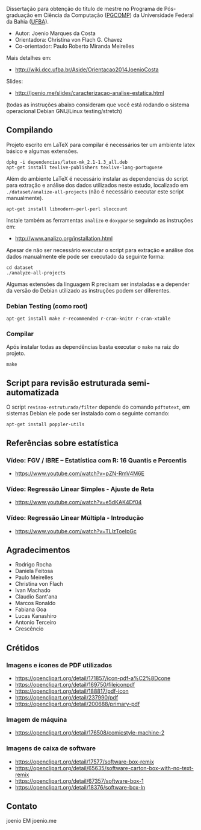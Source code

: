 Dissertação para obtenção do título de mestre no Programa de Pós-graduação em
Ciência da Computação ([PGCOMP](http://pgcomp.dcc.ufba.br)) da Universidade
Federal da Bahia ([UFBA](http://www.ufba.br)).

* Autor: Joenio Marques da Costa
* Orientadora: Christina von Flach G. Chavez
* Co-orientador: Paulo Roberto Miranda Meirelles

Mais detalhes em:
* http://wiki.dcc.ufba.br/Aside/Orientacao2014JoenioCosta

Slides:
* http://joenio.me/slides/caracterizacao-analise-estatica.html

(todas as instruções abaixo consideram que você está rodando o sistema
operacional Debian GNU/Linux testing/stretch)

## Compilando

Projeto escrito em LaTeX para compilar é necessários ter um ambiente latex
básico e algumas extensões.

    dpkg -i dependencias/latex-mk_2.1-1.3_all.deb
    apt-get install texlive-publishers texlive-lang-portuguese

Além do ambiente LaTeX é necessário instalar as dependencias do script para
extração e análise dos dados utilizados neste estudo, localizado em
`./dataset/analize-all-projects` (não é necessário executar este script
manualmente).

    apt-get install libmodern-perl-perl sloccount

Instale também as ferramentas `analizo` e `doxyparse` seguindo as
instruções em:

* http://www.analizo.org/installation.html

Apesar de não ser necessário executar o script para extração e análise dos
dados manualmente ele pode ser executado da seguinte forma:

    cd dataset
    ./analyze-all-projects

Algumas extensões da linguagem R precisam ser instaladas e a depender da versão
do Debian utilizado as instruções podem ser diferentes.

### Debian Testing (como root)

    apt-get install make r-recommended r-cran-knitr r-cran-xtable

### Compilar

Após instalar todas as dependências basta executar o `make` na raiz do projeto.

    make

## Script para revisão estruturada semi-automatizada

O script `revisao-estruturada/filter` depende do comando `pdftotext`, em
sistemas Debian ele pode ser instalado com o seguinte comando:

    apt-get install poppler-utils

## Referências sobre estatística

### Vídeo: FGV / IBRE – Estatística com R: 16 Quantis e Percentis

* https://www.youtube.com/watch?v=pZN-RmV4M6E

### Vídeo: Regressão Linear Simples - Ajuste de Reta

* https://www.youtube.com/watch?v=e5dKAK4Df04

### Vídeo: Regressão Linear Múltipla - Introdução

* https://www.youtube.com/watch?v=TLlzToeIpGc

## Agradecimentos

* Rodrigo Rocha
* Daniela Feitosa
* Paulo Meirelles
* Christina von Flach
* Ivan Machado
* Claudio Sant'ana
* Marcos Ronaldo
* Fabiana Goa
* Lucas Kanashiro
* Antonio Terceiro
* Crescêncio

## Crétidos

### Imagens e ícones de PDF utilizados

* https://openclipart.org/detail/171857/icon-pdf-a%C2%8Dcone
* https://openclipart.org/detail/169750/fileiconpdf
* https://openclipart.org/detail/188817/pdf-icon
* https://openclipart.org/detail/237990/pdf
* https://openclipart.org/detail/200688/primary-pdf

### Imagem de máquina

* https://openclipart.org/detail/176508/comicstyle-machine-2

### Imagens de caixa de software

* https://openclipart.org/detail/17577/software-box-remix
* https://openclipart.org/detail/65635/software-carton-box-with-no-text-remix
* https://openclipart.org/detail/67357/software-box-1
* https://openclipart.org/detail/18376/software-box-ln

## Contato

joenio EM joenio.me
